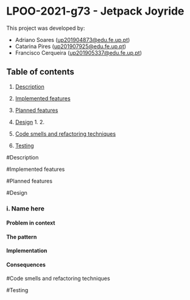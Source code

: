 # LPOO-2021-g73 - Jetpack Joyride

This project was developed by:
- Adriano Soares (up201904873@edu.fe.up.pt)
- Catarina Pires (up201907925@edu.fe.up.pt)
- Francisco Cerqueira (up201905337@edu.fe.up.pt)

## Table of contents
1. [Description](#description)
2. [Implemented features](#implemented-features)
3. [Planned features](#planned-features)
4. [Design](#design)
    1. 
    2.
    
5. [Code smells and refactoring techniques](#code-smells)
6. [Testing](#testing)


#Description


#Implemented features


#Planned features


#Design
### i. Name here
#### Problem in context

#### The pattern

#### Implementation

#### Consequences



#Code smells and refactoring techniques


#Testing








